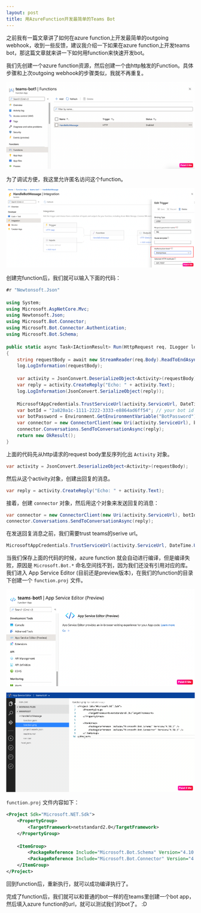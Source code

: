 ```yaml
---
layout: post
title: 用AzureFunction开发最简单的Teams Bot
---
```


之前我有一篇文章讲了如何在azure function上开发最简单的outgoing webhook，收到一些反馈，建议我介绍一下如果在azure function上开发teams bot，那这篇文章就来讲一下如何用function来快速开发bot。

我们先创建一个azure function资源，然后创建一个由http触发的Function。具体步骤和上次outgoing webhook的步骤类似，我就不再重复。

![BotFunction](../images/post20210407/001.png)

为了调试方便，我这里允许匿名访问这个function。

![BotFunction](../images/post20210407/002.png)

创建完function后，我们就可以输入下面的代码：

```csharp
#r "Newtonsoft.Json"

using System;
using Microsoft.AspNetCore.Mvc;
using Newtonsoft.Json;
using Microsoft.Bot.Connector;
using Microsoft.Bot.Connector.Authentication;
using Microsoft.Bot.Schema;

public static async Task<IActionResult> Run(HttpRequest req, ILogger log)
{
    string requestBody = await new StreamReader(req.Body).ReadToEndAsync();
    log.LogInformation(requestBody);

    var activity = JsonConvert.DeserializeObject<Activity>(requestBody);
    var reply = activity.CreateReply("Echo: " + activity.Text);
    log.LogInformation(JsonConvert.SerializeObject(reply));

    MicrosoftAppCredentials.TrustServiceUrl(activity.ServiceUrl, DateTime.UtcNow.AddDays(7));
    var botId = "2a820a1c-1111-2222-3333-e8864ad6ff54"; // your bot id
    var botPassword = Environment.GetEnvironmentVariable("BotPassword"); // your bot password
    var connector = new ConnectorClient(new Uri(activity.ServiceUrl), botId, botPassword);
    connector.Conversations.SendToConversationAsync(reply);
    return new OkResult();
}
```

上面的代码先从http请求的request body里反序列化出 `Activity` 对象。

```cs
var activity = JsonConvert.DeserializeObject<Activity>(requestBody);
```

然后从这个activity对象，创建出回复的消息。

```cs
var reply = activity.CreateReply("Echo: " + activity.Text);
```

接着，创建 `connector` 对象，然后用这个对象来发送回复的消息：

```cs
var connector = new ConnectorClient(new Uri(activity.ServiceUrl), botId, botPassword);
connector.Conversations.SendToConversationAsync(reply);
```

在发送回复消息之前，我们需要trust teams的serive url。
```cs
MicrosoftAppCredentials.TrustServiceUrl(activity.ServiceUrl, DateTime.UtcNow.AddDays(7));
```

当我们保存上面的代码的时候，azure function 就会自动进行编译，但是编译失败，原因是 `Microsoft.Bot.*` 命名空间找不到，因为我们还没有引用对应的库。我们进入 App Service Editor (目前还是preview版本)，在我们的function的目录下创建一个 `function.proj` 文件。

![BotFunction](../images/post20210407/003.png)

![BotFunction](../images/post20210407/004.png)

`function.proj` 文件内容如下：

```xml
<Project Sdk="Microsoft.NET.Sdk">
    <PropertyGroup>
        <TargetFramework>netstandard2.0</TargetFramework>
    </PropertyGroup>

    <ItemGroup>
        <PackageReference Include="Microsoft.Bot.Schema" Version="4.10.3" />
        <PackageReference Include="Microsoft.Bot.Connector" Version="4.10.3" />
    </ItemGroup>
</Project>
```

回到function后，重新执行，就可以成功编译执行了。

完成了function后，我们就可以和普通的bot一样的在teams里创建一个bot app，然后填入azure function的url，就可以测试我们的bot了。 :D
